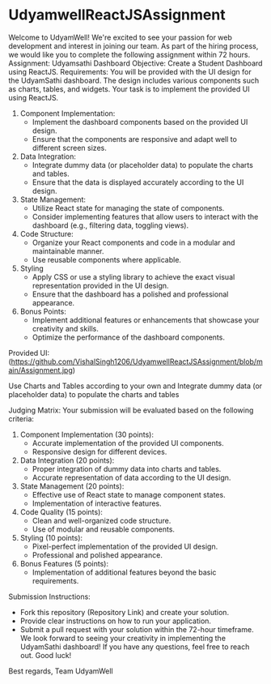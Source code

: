 # UdyamwellReactJSAssignment
Welcome to UdyamWell! We're excited to see your passion for web development and interest in joining our team. As part of the hiring process, we would like you to complete the following assignment within 72 hours.
Assignment: Udyamsathi Dashboard
Objective: Create a Student Dashboard using ReactJS.
Requirements:
You will be provided with the UI design for the UdyamSathi dashboard. The design includes various components such as charts, tables, and widgets. Your task is to implement the provided UI using ReactJS.
1. Component Implementation:
   - Implement the dashboard components based on the provided UI design.
   - Ensure that the components are responsive and adapt well to different screen sizes.
2. Data Integration:
   - Integrate dummy data (or placeholder data) to populate the charts and tables.
   - Ensure that the data is displayed accurately according to the UI design.
3. State Management:
   - Utilize React state for managing the state of components.
   - Consider implementing features that allow users to interact with the dashboard (e.g., filtering data, toggling views).
4. Code Structure:
   - Organize your React components and code in a modular and maintainable manner.
   - Use reusable components where applicable.
5. Styling
   - Apply CSS or use a styling library to achieve the exact visual representation provided in the UI design.
   - Ensure that the dashboard has a polished and professional appearance.
6. Bonus Points:
   - Implement additional features or enhancements that showcase your creativity and skills.
   - Optimize the performance of the dashboard components.

Provided UI: (https://github.com/VishalSingh1206/UdyamwellReactJSAssignment/blob/main/Assignment.jpg)

Use Charts and Tables according to your own and Integrate dummy data (or placeholder data) to populate the charts and tables

Judging Matrix:
Your submission will be evaluated based on the following criteria:
1. Component Implementation (30 points):
   - Accurate implementation of the provided UI components.
   - Responsive design for different devices.
2. Data Integration (20 points):
   - Proper integration of dummy data into charts and tables.
   - Accurate representation of data according to the UI design.
3. State Management (20 points):
   - Effective use of React state to manage component states.
   - Implementation of interactive features.
4. Code Quality (15 points):
   - Clean and well-organized code structure.
   - Use of modular and reusable components.
5. Styling (10 points):
   - Pixel-perfect implementation of the provided UI design.
   - Professional and polished appearance.
6. Bonus Features (5 points):
   - Implementation of additional features beyond the basic requirements.

Submission Instructions:
- Fork this repository (Repository Link) and create your solution.
- Provide clear instructions on how to run your application.
- Submit a pull request with your solution within the 72-hour timeframe.
We look forward to seeing your creativity in implementing the UdyamSathi dashboard! If you have any questions, feel free to reach out. Good luck!

Best regards,
Team UdyamWell

